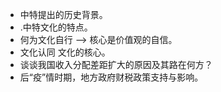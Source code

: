 - 中特提出的历史背景。
- .中特文化的特点。
- 何为文化自行 --> 核心是价值观的自信。
- 文化认同 文化的核心。
- 谈谈我国收入分配差距扩大的原因及其路在何方？
- 后“疫”情时期，地方政府财税政策支持与影响。